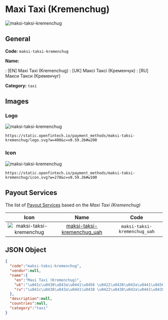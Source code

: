 
# Maxi Taxi (Kremenchug) 
![maksi-taksi-kremenchug](https://static.openfintech.io/payment_methods/maksi-taksi-kremenchug/logo.svg?w=400&c=v0.59.26#w200)  

## General 
**Code:** `maksi-taksi-kremenchug` 
 
**Name:** 
 
:	[EN] Maxi Taxi (Kremenchug) 
:	[UK] Максі Таксі (Кременчук) 
:	[RU] Макси Такси (Кременчуг) 
 
**Category:** `taxi` 
 

## Images 

### Logo 
![maksi-taksi-kremenchug](https://static.openfintech.io/payment_methods/maksi-taksi-kremenchug/logo.svg?w=400&c=v0.59.26#w200)  

```
https://static.openfintech.io/payment_methods/maksi-taksi-kremenchug/logo.svg?w=400&c=v0.59.26#w200
```  

### Icon 
![maksi-taksi-kremenchug](https://static.openfintech.io/payment_methods/maksi-taksi-kremenchug/icon.svg?w=278&c=v0.59.26#w100)  

```
https://static.openfintech.io/payment_methods/maksi-taksi-kremenchug/icon.svg?w=278&c=v0.59.26#w100
```  

## Payout Services 
 
The list of [Payout Services](/payout-services/) based on the _Maxi Taxi (Kremenchug)_ 

|Icon|Name|Code| 
|:---:|:---:|:---:| 
|![maksi-taksi-kremenchug](https://static.openfintech.io/payout_methods/maksi-taksi-kremenchug/icon.svg?w=278&c=v0.59.26#w40) |[maksi-taksi-kremenchug_uah](/payout-services/maksi-taksi-kremenchug_uah/)|`maksi-taksi-kremenchug_uah`| 
 

## JSON Object 

```json
{
  "code":"maksi-taksi-kremenchug",
  "vendor":null,
  "name":{
    "en":"Maxi Taxi (Kremenchug)",
    "uk":"\u041c\u0430\u043a\u0441\u0456 \u0422\u0430\u043a\u0441\u0456 (\u041a\u0440\u0435\u043c\u0435\u043d\u0447\u0443\u043a)",
    "ru":"\u041c\u0430\u043a\u0441\u0438 \u0422\u0430\u043a\u0441\u0438 (\u041a\u0440\u0435\u043c\u0435\u043d\u0447\u0443\u0433)"
  },
  "description":null,
  "countries":null,
  "category":"taxi"
}
```  
